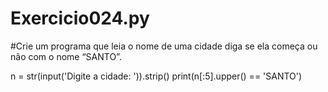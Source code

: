 # Exercicio024.py
#Crie um programa que leia o nome de uma cidade diga se ela começa ou não com o nome “SANTO”.

n = str(input('Digite a cidade: ')).strip()
print(n[:5].upper() == 'SANTO')
